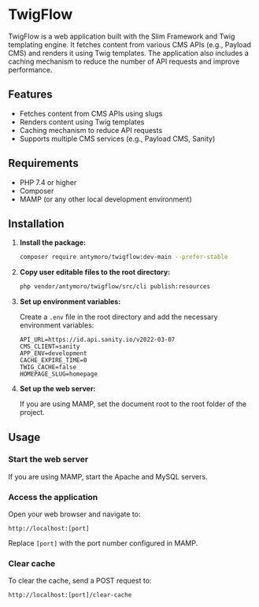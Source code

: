 # TwigFlow

TwigFlow is a web application built with the Slim Framework and Twig templating engine. It fetches content from various CMS APIs (e.g., Payload CMS) and renders it using Twig templates. The application also includes a caching mechanism to reduce the number of API requests and improve performance.

## Features

- Fetches content from CMS APIs using slugs
- Renders content using Twig templates
- Caching mechanism to reduce API requests
- Supports multiple CMS services (e.g., Payload CMS, Sanity)

## Requirements

- PHP 7.4 or higher
- Composer
- MAMP (or any other local development environment)

## Installation

1. **Install the package:**

   ```sh
   composer require antymoro/twigflow:dev-main --prefer-stable
   ```

2. **Copy user editable files to the root directory:**

   ```sh
   php vendor/antymoro/twigflow/src/cli publish:resources
   ```

3. **Set up environment variables:**

   Create a `.env` file in the root directory and add the necessary environment variables:

   ```env
   API_URL=https://id.api.sanity.io/v2022-03-07
   CMS_CLIENT=sanity
   APP_ENV=development
   CACHE_EXPIRE_TIME=0
   TWIG_CACHE=false
   HOMEPAGE_SLUG=homepage

   ```

4. **Set up the web server:**

   If you are using MAMP, set the document root to the root folder of the project.

## Usage

### Start the web server

If you are using MAMP, start the Apache and MySQL servers.

### Access the application

Open your web browser and navigate to:

```
http://localhost:[port]
```

Replace `[port]` with the port number configured in MAMP.

### Clear cache

To clear the cache, send a POST request to:

```
http://localhost:[port]/clear-cache
```
